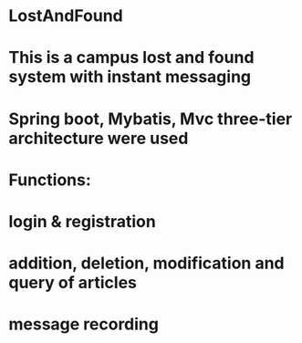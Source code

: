 # LostAndFound
# This is a campus lost and found system with instant messaging
# Spring boot, Mybatis, Mvc three-tier architecture were used
# Functions:
# login & registration
# addition, deletion, modification and query of articles
# message recording
